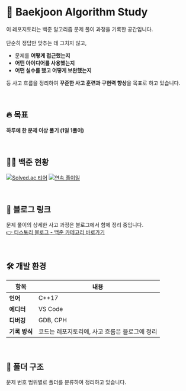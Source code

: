 # 🧠 Baekjoon Algorithm Study

이 레포지토리는 백준 알고리즘 문제 풀이 과정을 기록한 공간입니다.  
<br/>
단순히 정답만 맞추는 데 그치지 않고,  

- 문제를 **어떻게 접근했는지**
- **어떤 아이디어를 사용했는지**
- **어떤 실수를 했고 어떻게 보완했는지**

등 사고 흐름을 정리하여 **꾸준한 사고 훈련과 구현력 향상**을 목표로 하고 있습니다.

<br/>

## 🔥 목표
**하루에 한 문제 이상 풀기 (1일 1풀이)**

<br/>

## 🧑‍💻 백준 현황

[![Solved.ac 티어](http://mazassumnida.wtf/api/generate_badge?boj=youjin43)](https://solved.ac/profile/youjin43)
[![연속 풀이일](http://mazassumnida.wtf/api/attend?boj=youjin43)](https://solved.ac/profile/youjin43)


<br/>
        
## 🔗 블로그 링크

문제 풀이의 상세한 사고 과정은 블로그에서 함께 정리 중입니다.  
[👉 티스토리 블로그 - 백준 카테고리 바로가기](https://youjin43.tistory.com/category/%EB%B0%B1%EC%A4%80)

<br/>
        
## 🛠️ 개발 환경

| 항목       | 내용                  |
|------------|-----------------------|
| **언어**    | C++17                 |
| **에디터**  | VS Code               |
| **디버깅**  | GDB, CPH  |
| **기록 방식** | 코드는 레포지토리에, 사고 흐름은 블로그에 정리 |

<br/>
  
## 📁 폴더 구조

문제 번호 범위별로 폴더를 분류하여 정리하고 있습니다.
